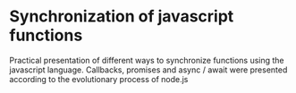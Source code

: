 # Synchronization of javascript functions
Practical presentation of different ways to synchronize functions using the javascript language. Callbacks, promises and async / await were presented according to the evolutionary process of node.js
